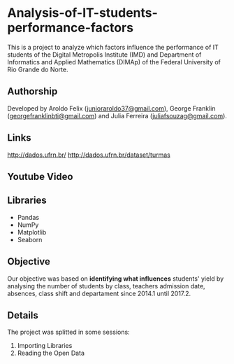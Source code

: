 # Analysis-of-IT-students-performance-factors
This is a project to analyze which factors influence the performance of IT students of the Digital Metropolis Institute (IMD) and Department of Informatics and Applied Mathematics (DIMAp) of the Federal University of Rio Grande do Norte.

## Authorship
Developed by Aroldo Felix (junioraroldo37@gmail.com), George Franklin (georgefranklinbti@gmail.com) and Julia Ferreira (juliafsouzag@gmail.com).

## Links
http://dados.ufrn.br/
http://dados.ufrn.br/dataset/turmas

## Youtube Video


## Libraries
- Pandas
- NumPy
- Matplotlib
- Seaborn

## Objective
Our objective was based on **identifying what influences** students' yield by analysing the number of students by class, teachers admission date, absences, class shift and departament since 2014.1 until 2017.2.

## Details
The project was splitted in some sessions:
1. Importing Libraries
2. Reading the Open Data
